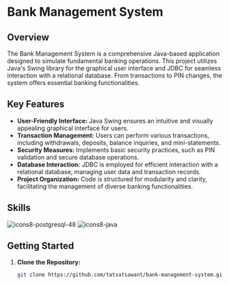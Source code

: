 # Bank Management System

## Overview

The Bank Management System is a comprehensive Java-based application designed to simulate fundamental banking operations. This project utilizes Java's Swing library for the graphical user interface and JDBC for seamless interaction with a relational database. From transactions to PIN changes, the system offers essential banking functionalities.

## Key Features

- **User-Friendly Interface:** Java Swing ensures an intuitive and visually appealing graphical interface for users.
- **Transaction Management:** Users can perform various transactions, including withdrawals, deposits, balance inquiries, and mini-statements.
- **Security Measures:** Implements basic security practices, such as PIN validation and secure database operations.
- **Database Interaction:** JDBC is employed for efficient interaction with a relational database, managing user data and transaction records.
- **Project Organization:** Code is structured for modularity and clarity, facilitating the management of diverse banking functionalities.

## Skills

![icons8-postgresql-48](https://github.com/tatsatsawant/tatsatsawant/assets/154037217/a2ee7c8c-a7aa-4b5b-8489-b5a6009179e1)
![icons8-java](https://github.com/tatsatsawant/tatsatsawant/assets/154037217/70bc1327-91da-46b7-873d-f6f510178a11)


## Getting Started

1. **Clone the Repository:**
   ```bash
   git clone https://github.com/tatsatsawant/bank-management-system.git
